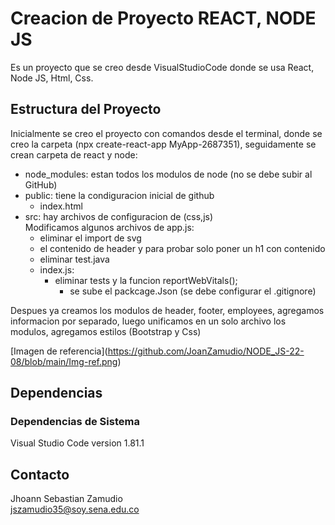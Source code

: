 # Creacion de Proyecto REACT, NODE JS

Es un proyecto que se creo desde VisualStudioCode donde se usa React, Node JS, Html, Css.

## Estructura del Proyecto

Inicialmente se creo el proyecto con comandos desde el terminal, donde se creo la carpeta (npx create-react-app MyApp-2687351), seguidamente se crean carpeta de react y node:
- node_modules: estan todos los modulos de node (no se debe subir al GitHub)
- public: tiene la condiguracion inicial de github
   - index.html 
- src: hay archivos de configuracion de (css,js) <br>
Modificamos algunos archivos de app.js:
  - eliminar el import de svg   
  - el contenido de header y para probar solo poner un h1 con contenido
  - eliminar test.java
  - index.js:
    - eliminar tests y la funcion reportWebVitals();
      - se sube el packcage.Json  (se debe configurar el .gitignore)

Despues ya creamos los modulos de header, footer, employees, agregamos informacion por separado, luego unificamos en un solo archivo los modulos, agregamos estilos (Bootstrap y Css)

<span>[</span><span>Imagen de referencia</span><span>]</span><span>(</span><span>https://github.com/JoanZamudio/NODE_JS-22-08/blob/main/Img-ref.png</span><span>)

## Dependencias

### Dependencias de Sistema
Visual Studio Code version 1.81.1

## Contacto
Jhoann Sebastian Zamudio <br>
jszamudio35@soy.sena.edu.co <br>
